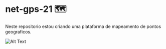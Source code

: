 # net-gps-21 🗺️

Neste repositorio estou criando uma plataforma de mapeamento de pontos geograficos.

![Alt Text](https://media.giphy.com/media/xiOgHgY2ceKhm46cAj/giphy.gif)


